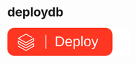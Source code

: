 # deploydb

[![Deploy button](https://raw.githubusercontent.com/melaniechow/deploydb/refs/heads/main/button.svg)](http://login.databricks.com/?destination_url=%2Fapps%3Foid%3D1)
